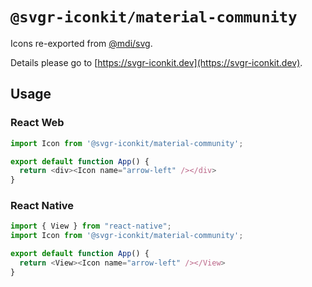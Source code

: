 # `@svgr-iconkit/material-community`

Icons re-exported from [@mdi/svg](https://www.npmjs.com/package/@mdi/svg).

Details please go to [https://svgr-iconkit.dev](https://svgr-iconkit.dev).

## Usage

### React Web

```javascript
import Icon from '@svgr-iconkit/material-community';

export default function App() {
  return <div><Icon name="arrow-left" /></div>
}

```

### React Native

```javascript
import { View } from "react-native";
import Icon from '@svgr-iconkit/material-community';

export default function App() {
  return <View><Icon name="arrow-left" /></View>
}

```
